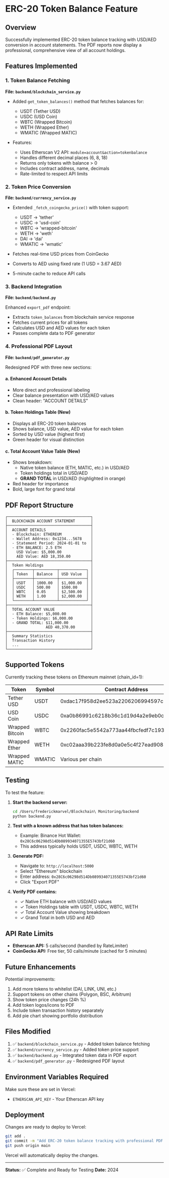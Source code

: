 # ERC-20 Token Balance Feature

## Overview
Successfully implemented ERC-20 token balance tracking with USD/AED conversion in account statements. The PDF reports now display a professional, comprehensive view of all account holdings.

## Features Implemented

### 1. Token Balance Fetching
**File: `backend/blockchain_service.py`**

- Added `get_token_balances()` method that fetches balances for:
  - USDT (Tether USD)
  - USDC (USD Coin)
  - WBTC (Wrapped Bitcoin)
  - WETH (Wrapped Ether)
  - WMATIC (Wrapped MATIC)

- Features:
  - Uses Etherscan V2 API: `module=account&action=tokenbalance`
  - Handles different decimal places (6, 8, 18)
  - Returns only tokens with balance > 0
  - Includes contract address, name, decimals
  - Rate-limited to respect API limits

### 2. Token Price Conversion
**File: `backend/currency_service.py`**

- Extended `_fetch_coingecko_price()` with token support:
  - USDT → 'tether'
  - USDC → 'usd-coin'
  - WBTC → 'wrapped-bitcoin'
  - WETH → 'weth'
  - DAI → 'dai'
  - WMATIC → 'wmatic'

- Fetches real-time USD prices from CoinGecko
- Converts to AED using fixed rate (1 USD = 3.67 AED)
- 5-minute cache to reduce API calls

### 3. Backend Integration
**File: `backend/backend.py`**

Enhanced `export_pdf` endpoint:
- Extracts `token_balances` from blockchain service response
- Fetches current prices for all tokens
- Calculates USD and AED values for each token
- Passes complete data to PDF generator

### 4. Professional PDF Layout
**File: `backend/pdf_generator.py`**

Redesigned PDF with three new sections:

#### a. Enhanced Account Details
- More direct and professional labeling
- Clear balance presentation with USD/AED values
- Clean header: "ACCOUNT DETAILS"

#### b. Token Holdings Table (New)
- Displays all ERC-20 token balances
- Shows balance, USD value, AED value for each token
- Sorted by USD value (highest first)
- Green header for visual distinction

#### c. Total Account Value Table (New)
- Shows breakdown:
  - Native token balance (ETH, MATIC, etc.) in USD/AED
  - Token holdings total in USD/AED
  - **GRAND TOTAL** in USD/AED (highlighted in orange)
- Red header for importance
- Bold, large font for grand total

## PDF Report Structure

```
┌─────────────────────────────────────┐
│  BLOCKCHAIN ACCOUNT STATEMENT       │
├─────────────────────────────────────┤
│  ACCOUNT DETAILS                    │
│  - Blockchain: ETHEREUM             │
│  - Wallet Address: 0x1234...5678    │
│  - Statement Period: 2024-01-01 to  │
│  - ETH BALANCE: 2.5 ETH             │
│    USD Value: $5,000.00             │
│    AED Value: AED 18,350.00         │
├─────────────────────────────────────┤
│  Token Holdings                     │
│  ┌────────┬──────────┬────────────┐ │
│  │ Token  │ Balance  │ USD Value  │ │
│  ├────────┼──────────┼────────────┤ │
│  │ USDT   │ 1000.00  │ $1,000.00  │ │
│  │ USDC   │ 500.00   │ $500.00    │ │
│  │ WBTC   │ 0.05     │ $2,500.00  │ │
│  │ WETH   │ 1.00     │ $2,000.00  │ │
│  └────────┴──────────┴────────────┘ │
├─────────────────────────────────────┤
│  TOTAL ACCOUNT VALUE                │
│  - ETH Balance: $5,000.00           │
│  - Token Holdings: $6,000.00        │
│  - GRAND TOTAL: $11,000.00          │
│                 AED 40,370.00       │
├─────────────────────────────────────┤
│  Summary Statistics                 │
│  Transaction History                │
│  ...                                │
└─────────────────────────────────────┘
```

## Supported Tokens

Currently tracking these tokens on Ethereum mainnet (chain_id=1):

| Token | Symbol | Contract Address | Decimals |
|-------|--------|-----------------|----------|
| Tether USD | USDT | 0xdac17f958d2ee523a2206206994597c13d831ec7 | 6 |
| USD Coin | USDC | 0xa0b86991c6218b36c1d19d4a2e9eb0ce3606eb48 | 6 |
| Wrapped Bitcoin | WBTC | 0x2260fac5e5542a773aa44fbcfedf7c193bc2c599 | 8 |
| Wrapped Ether | WETH | 0xc02aaa39b223fe8d0a0e5c4f27ead9083c756cc2 | 18 |
| Wrapped MATIC | WMATIC | Various per chain | 18 |

## Testing

To test the feature:

1. **Start the backend server:**
   ```bash
   cd /Users/frederickmarvel/Blockchain\ Monitoring/backend
   python backend.py
   ```

2. **Test with a known address that has token balances:**
   - Example: Binance Hot Wallet: `0x28C6c06298d514Db089934071355E5743bf21d60`
   - This address typically holds USDT, USDC, WBTC, WETH

3. **Generate PDF:**
   - Navigate to: `http://localhost:5000`
   - Select "Ethereum" blockchain
   - Enter address: `0x28C6c06298d514Db089934071355E5743bf21d60`
   - Click "Export PDF"

4. **Verify PDF contains:**
   - ✓ Native ETH balance with USD/AED values
   - ✓ Token Holdings table with USDT, USDC, WBTC, WETH
   - ✓ Total Account Value showing breakdown
   - ✓ Grand Total in both USD and AED

## API Rate Limits

- **Etherscan API:** 5 calls/second (handled by RateLimiter)
- **CoinGecko API:** Free tier, 50 calls/minute (cached for 5 minutes)

## Future Enhancements

Potential improvements:
1. Add more tokens to whitelist (DAI, LINK, UNI, etc.)
2. Support tokens on other chains (Polygon, BSC, Arbitrum)
3. Show token price changes (24h %)
4. Add token logos/icons to PDF
5. Include token transaction history separately
6. Add pie chart showing portfolio distribution

## Files Modified

1. ✅ `backend/blockchain_service.py` - Added token balance fetching
2. ✅ `backend/currency_service.py` - Added token price support
3. ✅ `backend/backend.py` - Integrated token data in PDF export
4. ✅ `backend/pdf_generator.py` - Redesigned PDF layout

## Environment Variables Required

Make sure these are set in Vercel:
- `ETHERSCAN_API_KEY` - Your Etherscan API key

## Deployment

Changes are ready to deploy to Vercel:

```bash
git add .
git commit -m "Add ERC-20 token balance tracking with professional PDF layout"
git push origin main
```

Vercel will automatically deploy the changes.

---

**Status:** ✅ Complete and Ready for Testing
**Date:** 2024
